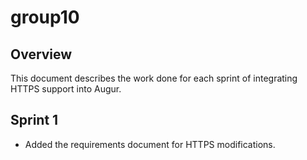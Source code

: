 # group10

## Overview

This document describes the work done for each sprint of integrating HTTPS support into Augur.

## Sprint 1

- Added the requirements document for HTTPS modifications.
